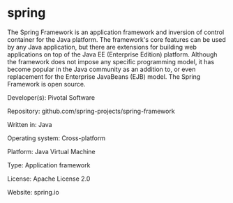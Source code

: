 # spring
The Spring Framework is an application framework and inversion of control container for the Java platform. The framework's core features can be used by any Java application, but there are extensions for building web applications on top of the Java EE (Enterprise Edition) platform. Although the framework does not impose any specific programming model, it has become popular in the Java community as an addition to, or even replacement for the Enterprise JavaBeans (EJB) model. The Spring Framework is open source.

Developer(s):	Pivotal Software

Repository:	github.com/spring-projects/spring-framework

Written in:	Java

Operating system:	Cross-platform

Platform:	Java Virtual Machine

Type:	Application framework

License:	Apache License 2.0

Website:	spring.io
